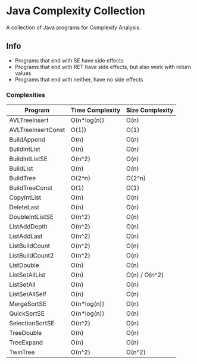 # Java Complexity Collection

A collection of Java programs for Complexity Analysis.

## Info

* Programs that end with SE have side effects
* Programs that end with RET have side effects, but also work with return values
* Programs that end with neither, have no side effects

### Complexities

| Program            | Time Complexity | Size Complexity |
| -------------------|-----------------|-----------------|
| AVLTreeInsert      | O(n*log(n))     | O(n)            |
| AVLTreeInsertConst | O(1))           | O(1)            |
| BuildAppend        | O(n)            | O(n)            |
| BuildIntList       | O(n)            | O(n)            |
| BuildIntListSE     | O(n^2)          | O(n)            |
| BuildList          | O(n)            | O(n)            |
| BuildTree          | O(2^n)          | O(2^n)          |
| BuildTreeConst     | O(1)            | O(1)            |
| CopyIntList        | O(n)            | O(n)            |
| DeleteLast         | O(n)            | O(n)            |
| DoubleIntListSE    | O(n^2)          | O(n)            |
| ListAddDepth       | O(n^2)          | O(n)            |
| ListAddLast        | O(n^2)          | O(n)            |
| ListBuildCount     | O(n^2)          | O(n)            |
| ListBuildCount2    | O(n^2)          | O(n)            |
| ListDouble         | O(n)            | O(n)            |
| ListSetAllList     | O(n)            | O(n) / O(n^2)   |
| ListSetAll         | O(n)            | O(n)            |
| ListSetAllSelf     | O(n)            | O(n)            |
| MergeSortSE        | O(n*log(n))     | O(n)            |
| QuickSortSE        | O(n*log(n))     | O(n)            |
| SelectionSortSE    | O(n^2)          | O(n)            |
| TreeDouble         | O(n)            | O(n)            |
| TreeExpand         | O(n)            | O(n)            |
| TwinTree           | O(n^2)          | O(n^2)          |
